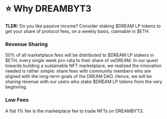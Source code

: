 # ⭐ Why DREAMBYT3

**TLDR:** Do you like passive income? Consider staking $DREAM LP tokens to get your share of protocol fees, on a weekly basis, claimable in $ETH.

### Revenue Sharing

50% of all marketplace fees will be distributed to $DREAM LP stakers in $ETH, every single week pro-rata to their share of veDREAM. In our quest towards building a sustainable NFT marketplace, we realized the innovation needed is rather simple: share fees with community members who are aligned with the long-term goals of the DREAM DAO. Hence, we will be sharing revenue with our users who stake $DREAM LP tokens from the very beginning.

### Low Fees

A flat 1% fee is the marketplace fee to trade NFTs on DREAMBYT3.
